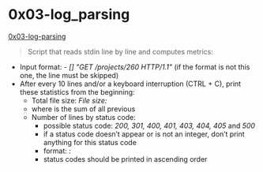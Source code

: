 # 0x03-log_parsing

[0x03-log-parsing](https://github.com/theChosenDevop/alx-interview/blob/master/0x03-log_parsing/0-generator.py)
> Script that reads stdin line by line and computes metrics:
- Input format: *<IP Address> - [<date>] "GET /projects/260 HTTP/1.1" <status code> <file size>* (if the format is not this one, the line must be skipped)
- After every 10 lines and/or a keyboard interruption (CTRL + C), print these statistics from the beginning:
	- Total file size: *File size: <total size>*
	- where *<total size>* is the sum of all previous *<file size>* 
	- Number of lines by status code:
		- possible status code: *200, 301, 400, 401, 403, 404, 405* and *500*
		- if a status code doesn’t appear or is not an integer, don’t print anything for this status code
		- format: *<status code>: <number>*
		- status codes should be printed in ascending order
